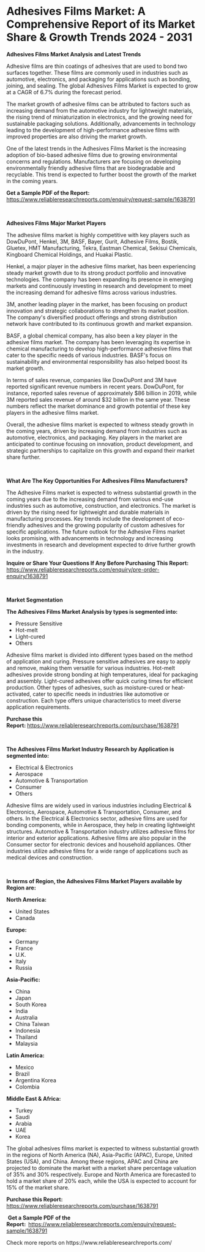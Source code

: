 <p><h1>Adhesives Films Market: A Comprehensive Report of its Market Share & Growth Trends 2024 - 2031</h1></p><p><strong>Adhesives Films Market Analysis and Latest Trends</strong></p>
<p><p>Adhesive films are thin coatings of adhesives that are used to bond two surfaces together. These films are commonly used in industries such as automotive, electronics, and packaging for applications such as bonding, joining, and sealing. The global Adhesives Films Market is expected to grow at a CAGR of 6.7% during the forecast period.</p><p>The market growth of adhesive films can be attributed to factors such as increasing demand from the automotive industry for lightweight materials, the rising trend of miniaturization in electronics, and the growing need for sustainable packaging solutions. Additionally, advancements in technology leading to the development of high-performance adhesive films with improved properties are also driving the market growth.</p><p>One of the latest trends in the Adhesives Films Market is the increasing adoption of bio-based adhesive films due to growing environmental concerns and regulations. Manufacturers are focusing on developing environmentally friendly adhesive films that are biodegradable and recyclable. This trend is expected to further boost the growth of the market in the coming years.</p></p>
<p><strong>Get a Sample PDF of the Report:&nbsp;</strong> <a href="https://www.reliableresearchreports.com/enquiry/request-sample/1638791">https://www.reliableresearchreports.com/enquiry/request-sample/1638791</a></p>
<p>&nbsp;</p>
<p><strong>Adhesives Films Major Market Players</strong></p>
<p><p>The adhesive films market is highly competitive with key players such as DowDuPont, Henkel, 3M, BASF, Bayer, Gurit, Adhesive Films, Bostik, Gluetex, HMT Manufacturing, Tekra, Eastman Chemical, Sekisui Chemicals, Kingboard Chemical Holdings, and Huakai Plastic. </p><p>Henkel, a major player in the adhesive films market, has been experiencing steady market growth due to its strong product portfolio and innovative technologies. The company has been expanding its presence in emerging markets and continuously investing in research and development to meet the increasing demand for adhesive films across various industries.</p><p>3M, another leading player in the market, has been focusing on product innovation and strategic collaborations to strengthen its market position. The company's diversified product offerings and strong distribution network have contributed to its continuous growth and market expansion.</p><p>BASF, a global chemical company, has also been a key player in the adhesive films market. The company has been leveraging its expertise in chemical manufacturing to develop high-performance adhesive films that cater to the specific needs of various industries. BASF's focus on sustainability and environmental responsibility has also helped boost its market growth.</p><p>In terms of sales revenue, companies like DowDuPont and 3M have reported significant revenue numbers in recent years. DowDuPont, for instance, reported sales revenue of approximately $86 billion in 2019, while 3M reported sales revenue of around $32 billion in the same year. These numbers reflect the market dominance and growth potential of these key players in the adhesive films market.</p><p>Overall, the adhesive films market is expected to witness steady growth in the coming years, driven by increasing demand from industries such as automotive, electronics, and packaging. Key players in the market are anticipated to continue focusing on innovation, product development, and strategic partnerships to capitalize on this growth and expand their market share further.</p></p>
<p>&nbsp;</p>
<p><strong>What Are The Key Opportunities For Adhesives Films Manufacturers?</strong></p>
<p><p>The Adhesive Films market is expected to witness substantial growth in the coming years due to the increasing demand from various end-use industries such as automotive, construction, and electronics. The market is driven by the rising need for lightweight and durable materials in manufacturing processes. Key trends include the development of eco-friendly adhesives and the growing popularity of custom adhesives for specific applications. The future outlook for the Adhesive Films market looks promising, with advancements in technology and increasing investments in research and development expected to drive further growth in the industry.</p></p>
<p><strong>Inquire or Share Your Questions If Any Before Purchasing This Report:</strong> <a href="https://www.reliableresearchreports.com/enquiry/pre-order-enquiry/1638791">https://www.reliableresearchreports.com/enquiry/pre-order-enquiry/1638791</a></p>
<p>&nbsp;</p>
<p><strong>Market Segmentation</strong></p>
<p><strong>The Adhesives Films Market Analysis by types is segmented into:</strong></p>
<p><ul><li>Pressure Sensitive</li><li>Hot-melt</li><li>Light-cured</li><li>Others</li></ul></p>
<p><p>Adhesive films market is divided into different types based on the method of application and curing. Pressure sensitive adhesives are easy to apply and remove, making them versatile for various industries. Hot-melt adhesives provide strong bonding at high temperatures, ideal for packaging and assembly. Light-cured adhesives offer quick curing times for efficient production. Other types of adhesives, such as moisture-cured or heat-activated, cater to specific needs in industries like automotive or construction. Each type offers unique characteristics to meet diverse application requirements.</p></p>
<p><strong>Purchase this Report:&nbsp;</strong><a href="https://www.reliableresearchreports.com/purchase/1638791">https://www.reliableresearchreports.com/purchase/1638791</a></p>
<p>&nbsp;</p>
<p><strong>The Adhesives Films Market Industry Research by Application is segmented into:</strong></p>
<p><ul><li>Electrical & Electronics</li><li>Aerospace</li><li>Automotive & Transportation</li><li>Consumer</li><li>Others</li></ul></p>
<p><p>Adhesive films are widely used in various industries including Electrical & Electronics, Aerospace, Automotive & Transportation, Consumer, and others. In the Electrical & Electronics sector, adhesive films are used for bonding components, while in Aerospace, they help in creating lightweight structures. Automotive & Transportation industry utilizes adhesive films for interior and exterior applications. Adhesive films are also popular in the Consumer sector for electronic devices and household appliances. Other industries utilize adhesive films for a wide range of applications such as medical devices and construction.</p></p>
<p>&nbsp;</p>
<p><strong>In terms of Region, the Adhesives Films Market Players available by Region are:</strong></p>
<p>
    <p> <strong> North America: </strong>
        <ul>
            <li>United States</li>
            <li>Canada</li>
        </ul>
        </p> 
    <p> <strong> Europe: </strong>
        <ul>
            <li>Germany</li>
            <li>France</li>
            <li>U.K.</li>
            <li>Italy</li>
            <li>Russia</li>
        </ul>
        </p> 
    <p> <strong> Asia-Pacific: </strong>
        <ul>
            <li>China</li>
            <li>Japan</li>
            <li>South Korea</li>
            <li>India</li>
            <li>Australia</li>
            <li>China Taiwan</li>
            <li>Indonesia</li>
            <li>Thailand</li>
            <li>Malaysia</li>
        </ul>
        </p> 
    <p> <strong> Latin America: </strong>
        <ul>
            <li>Mexico</li>
            <li>Brazil</li>
            <li>Argentina Korea</li>
            <li>Colombia</li>
        </ul>
        </p> 
    <p> <strong> Middle East & Africa: </strong>
        <ul>
            <li>Turkey</li>
            <li>Saudi</li>
            <li>Arabia</li>
            <li>UAE</li>
            <li>Korea</li>
        </ul>
    </p>
    </p>
<p><p>The global adhesives films market is expected to witness substantial growth in the regions of North America (NA), Asia-Pacific (APAC), Europe, United States (USA), and China. Among these regions, APAC and China are projected to dominate the market with a market share percentage valuation of 35% and 30% respectively. Europe and North America are forecasted to hold a market share of 20% each, while the USA is expected to account for 15% of the market share.</p></p>
<p><strong>Purchase this Report: </strong><a href="https://www.reliableresearchreports.com/purchase/1638791">https://www.reliableresearchreports.com/purchase/1638791</a></p>
<p>&nbsp;<strong>Get a Sample PDF of the Report:&nbsp;&nbsp;</strong><a href="https://www.reliableresearchreports.com/enquiry/request-sample/1638791">https://www.reliableresearchreports.com/enquiry/request-sample/1638791</a></p>
<p><strong></strong></p>
<p>Check more reports on https://www.reliableresearchreports.com/</p>
